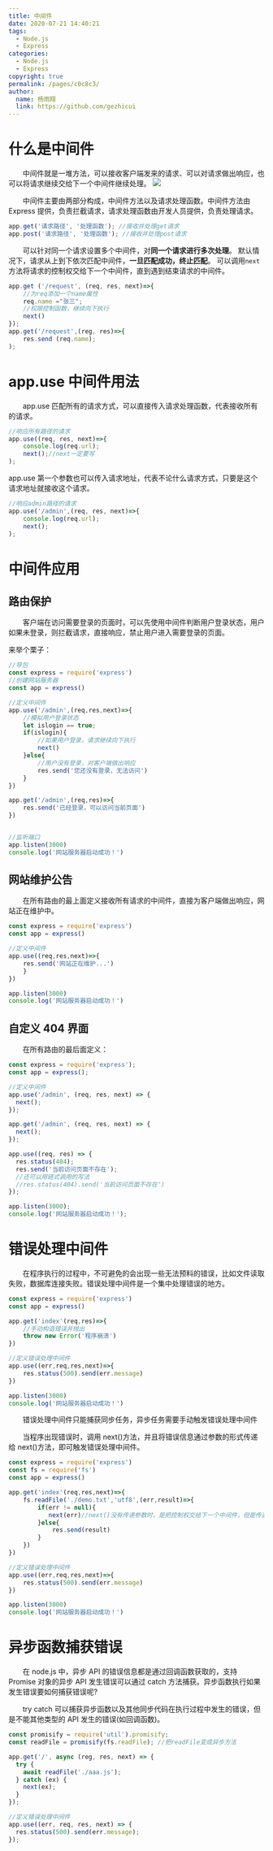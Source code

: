 ```yaml
---
title: 中间件
date: 2020-07-21 14:40:21
tags:
  - Node.js
  - Express
categories:
  - Node.js
  - Express
copyright: true
permalink: /pages/c0c8c3/
author:
  name: 杨雨翔
  link: https://github.com/gezhicui
---
```


# 什么是中间件

&emsp;&emsp;中间件就是一堆方法，可以接收客户端发来的请求、可以对请求做出响应，也可以将请求继续交给下一个中间件继续处理。
![](https://yangblogimg.oss-cn-hangzhou.aliyuncs.com/blogImg/中间件.png)

&emsp;&emsp;中间件主要由两部分构成，中间件方法以及请求处理函数。中间件方法由 Express 提供，负责拦截请求，请求处理函数由开发人员提供，负责处理请求。

```js
app.get('请求路径', '处理函数'); //接收并处理get请求
app.post('请求路径', '处理函数'); //接收并处理post请求
```

&emsp;&emsp;可以针对同一个请求设置多个中间件，对**同一个请求进行多次处理**。 默认情况下，请求从上到下依次匹配中间件，**一旦匹配成功，终止匹配**。 可以调用`next`方法将请求的控制权交给下一个中间件，直到遇到结束请求的中间件。

```js
app.get ('/request', (req, res, next)=>{
    //为req添加一个name属性
    req.name ="张三";
    //权限控制函数，继续向下执行
    next()
});
app.get('/request',(reg, res)=>{
    res.send (req.name);
);
```

# app.use 中间件用法

&emsp;&emsp;app.use 匹配所有的请求方式，可以直接传入请求处理函数，代表接收所有的请求。

```js
//响应所有路径的请求
app.use((req, res, next)=>{
    console.log(req.url);
    next();//next一定要写
);
```

app.use 第一个参数也可以传入请求地址，代表不论什么请求方式，只要是这个请求地址就接收这个请求。

```js
//响应admin路径的请求
app.use('/admin',(req, res, next)=>{
    console.log(req.url);
    next();
);
```

# 中间件应用

## 路由保护

&emsp;&emsp;客户端在访问需要登录的页面时，可以先使用中间件判断用户登录状态，用户如果未登录，则拦截请求，直接响应，禁止用户进入需要登录的页面。

来举个栗子：

```js
//导包
const express = require('express')
//创建网站服务器
const app = express()

//定义中间件
app.use('/admin',(req,res,next)=>{
    //模拟用户登录状态
    let islogin == true;
    if(islogin){
        //如果用户登录，请求继续向下执行
        next()
    }else{
        //用户没有登录，对客户端做出响应
        res.send('您还没有登录，无法访问')
    }
})

app.get('/admin',(req,res)=>{
    res.send('已经登录，可以访问当前页面')
})


//监听端口
app.listen(3000)
console.log('网站服务器启动成功！')
```

## 网站维护公告

&emsp;&emsp;在所有路由的最上面定义接收所有请求的中间件，直接为客户端做出响应，网站正在维护中。

```js
const express = require('express')
const app = express()

//定义中间件
app.use((req,res,next)=>{
    res.send('网站正在维护...')
    }
})

app.listen(3000)
console.log('网站服务器启动成功！')
```

## 自定义 404 界面

&emsp;&emsp;在所有路由的最后面定义：

```js
const express = require('express');
const app = express();

//定义中间件
app.use('/admin', (req, res, next) => {
  next();
});

app.get('/admin', (req, res, next) => {
  next();
});

app.use((req, res) => {
  res.status(404);
  res.send('当前访问页面不存在');
  //还可以用链式调用的写法
  //res.status(404).send('当前访问页面不存在')
});

app.listen(3000);
console.log('网站服务器启动成功！');
```

# 错误处理中间件

&emsp;&emsp;在程序执行的过程中，不可避免的会出现一些无法预料的错误，比如文件读取失败，数据库连接失败。错误处理中间件是一个集中处理错误的地方。

```js
const express = require('express')
const app = express()

app.get('index'(req,res)=>{
    //手动构造错误并抛出
    throw new Error('程序崩溃')
})

//定义错误处理中间件
app.use((err,req,res,next)=>{
    res.status(500).send(err.message)
})

app.listen(3000)
console.log('网站服务器启动成功！')
```

&emsp;&emsp;错误处理中间件只能捕获同步任务，异步任务需要手动触发错误处理中间件

&emsp;&emsp;当程序出现错误时，调用 next()方法，并且将错误信息通过参数的形式传递给 next()方法，即可触发错误处理中间件。

```js
const express = require('express')
const fs = require('fs')
const app = express()

app.get('index'(req,res,next)=>{
    fs.readFile('./demo.txt','utf8',(err,result)=>{
        if(err != null){
           next(err)//next()没有传递参数时，是把控制权交给下一个中间件，但是传递了参数，表示要触发错误处理中间件
        }else{
            res.send(result)
        }
    })
})

//定义错误处理中间件
app.use((err,req,res,next)=>{
    res.status(500).send(err.message)
})

app.listen(3000)
console.log('网站服务器启动成功！')
```

# 异步函数捕获错误

&emsp;&emsp;在 node.js 中，异步 API 的错误信息都是通过回调函数获取的，支持 Promise 对象的异步 API 发生错误可以通过 catch 方法捕获。异步函数执行如果发生错误要如何捕获错误呢?

&emsp;&emsp;try catch 可以捕获异步函数以及其他同步代码在执行过程中发生的错误，但是不能其他类型的 API 发生的错误(如回调函数)。

```js
const promisify = require('util').promisify;
const readFile = promisify(fs.readFile); //把readFile变成异步方法

app.get('/', async (reg, res, next) => {
  try {
    await readFile('./aaa.js');
  } catch (ex) {
    next(ex);
  }
});

//定义错误处理中间件
app.use((err, req, res, next) => {
  res.status(500).send(err.message);
});
```
